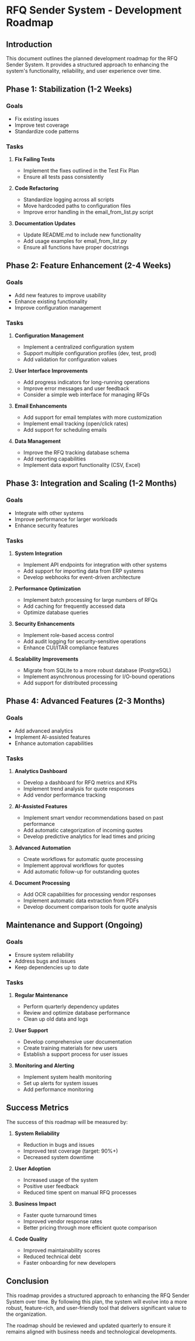 # RFQ Sender System - Development Roadmap

## Introduction
This document outlines the planned development roadmap for the RFQ Sender System. It provides a structured approach to enhancing the system's functionality, reliability, and user experience over time.

## Phase 1: Stabilization (1-2 Weeks)

### Goals
- Fix existing issues
- Improve test coverage
- Standardize code patterns

### Tasks
1. **Fix Failing Tests**
   - Implement the fixes outlined in the Test Fix Plan
   - Ensure all tests pass consistently

2. **Code Refactoring**
   - Standardize logging across all scripts
   - Move hardcoded paths to configuration files
   - Improve error handling in the email_from_list.py script

3. **Documentation Updates**
   - Update README.md to include new functionality
   - Add usage examples for email_from_list.py
   - Ensure all functions have proper docstrings

## Phase 2: Feature Enhancement (2-4 Weeks)

### Goals
- Add new features to improve usability
- Enhance existing functionality
- Improve configuration management

### Tasks
1. **Configuration Management**
   - Implement a centralized configuration system
   - Support multiple configuration profiles (dev, test, prod)
   - Add validation for configuration values

2. **User Interface Improvements**
   - Add progress indicators for long-running operations
   - Improve error messages and user feedback
   - Consider a simple web interface for managing RFQs

3. **Email Enhancements**
   - Add support for email templates with more customization
   - Implement email tracking (open/click rates)
   - Add support for scheduling emails

4. **Data Management**
   - Improve the RFQ tracking database schema
   - Add reporting capabilities
   - Implement data export functionality (CSV, Excel)

## Phase 3: Integration and Scaling (1-2 Months)

### Goals
- Integrate with other systems
- Improve performance for larger workloads
- Enhance security features

### Tasks
1. **System Integration**
   - Implement API endpoints for integration with other systems
   - Add support for importing data from ERP systems
   - Develop webhooks for event-driven architecture

2. **Performance Optimization**
   - Implement batch processing for large numbers of RFQs
   - Add caching for frequently accessed data
   - Optimize database queries

3. **Security Enhancements**
   - Implement role-based access control
   - Add audit logging for security-sensitive operations
   - Enhance CUI/ITAR compliance features

4. **Scalability Improvements**
   - Migrate from SQLite to a more robust database (PostgreSQL)
   - Implement asynchronous processing for I/O-bound operations
   - Add support for distributed processing

## Phase 4: Advanced Features (2-3 Months)

### Goals
- Add advanced analytics
- Implement AI-assisted features
- Enhance automation capabilities

### Tasks
1. **Analytics Dashboard**
   - Develop a dashboard for RFQ metrics and KPIs
   - Implement trend analysis for quote responses
   - Add vendor performance tracking

2. **AI-Assisted Features**
   - Implement smart vendor recommendations based on past performance
   - Add automatic categorization of incoming quotes
   - Develop predictive analytics for lead times and pricing

3. **Advanced Automation**
   - Create workflows for automatic quote processing
   - Implement approval workflows for quotes
   - Add automatic follow-up for outstanding quotes

4. **Document Processing**
   - Add OCR capabilities for processing vendor responses
   - Implement automatic data extraction from PDFs
   - Develop document comparison tools for quote analysis

## Maintenance and Support (Ongoing)

### Goals
- Ensure system reliability
- Address bugs and issues
- Keep dependencies up to date

### Tasks
1. **Regular Maintenance**
   - Perform quarterly dependency updates
   - Review and optimize database performance
   - Clean up old data and logs

2. **User Support**
   - Develop comprehensive user documentation
   - Create training materials for new users
   - Establish a support process for user issues

3. **Monitoring and Alerting**
   - Implement system health monitoring
   - Set up alerts for system issues
   - Add performance monitoring

## Success Metrics

The success of this roadmap will be measured by:

1. **System Reliability**
   - Reduction in bugs and issues
   - Improved test coverage (target: 90%+)
   - Decreased system downtime

2. **User Adoption**
   - Increased usage of the system
   - Positive user feedback
   - Reduced time spent on manual RFQ processes

3. **Business Impact**
   - Faster quote turnaround times
   - Improved vendor response rates
   - Better pricing through more efficient quote comparison

4. **Code Quality**
   - Improved maintainability scores
   - Reduced technical debt
   - Faster onboarding for new developers

## Conclusion

This roadmap provides a structured approach to enhancing the RFQ Sender System over time. By following this plan, the system will evolve into a more robust, feature-rich, and user-friendly tool that delivers significant value to the organization.

The roadmap should be reviewed and updated quarterly to ensure it remains aligned with business needs and technological developments.